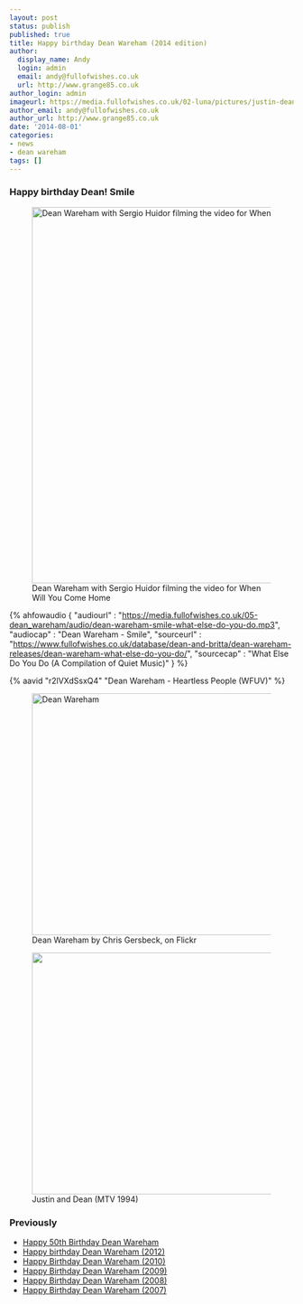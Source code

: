 ```yaml
---
layout: post
status: publish
published: true
title: Happy birthday Dean Wareham (2014 edition)
author:
  display_name: Andy
  login: admin
  email: andy@fullofwishes.co.uk
  url: http://www.grange85.co.uk
author_login: admin
imageurl: https://media.fullofwishes.co.uk/02-luna/pictures/justin-dean-mtv-rabbit.jpg
author_email: andy@fullofwishes.co.uk
author_url: http://www.grange85.co.uk
date: '2014-08-01'
categories:
- news
- dean wareham
tags: []
---
```

### Happy birthday Dean! Smile

<figure class="caption aligncenter"><img alt="Dean Wareham with Sergio Huidor filming the video for When Will You Come Home" src="https://media.fullofwishes.co.uk/01-galaxie_500/pictures/sergio-huidor-dean-wareham.jpg" width="960" height="666" class /><figcaption class="caption-text"> Dean Wareham with Sergio Huidor filming the video for When Will You Come Home</figcaption></figure>

{% ahfowaudio {
	"audiourl" : "https://media.fullofwishes.co.uk/05-dean_wareham/audio/dean-wareham-smile-what-else-do-you-do.mp3",
	"audiocap" : "Dean Wareham - Smile", 
	"sourceurl" : "https://www.fullofwishes.co.uk/database/dean-and-britta/dean-wareham-releases/dean-wareham-what-else-do-you-do/",
	"sourcecap" : "What Else Do You Do (A Compilation of Quiet Music)"
	}
 %}





{% aavid "r2lVXdSsxQ4" "Dean Wareham - Heartless People (WFUV)" %}


<figure class="caption aligncenter"><a href="https://www.flickr.com/photos/csgersbeck/4906414595" title="Dean Wareham by Chris Gersbeck, on Flickr"><img src="https://farm5.staticflickr.com/4096/4906414595_1e4b5a01b7_z.jpg" width="640" height="428" alt="Dean Wareham"></a><figcaption class="caption-text">Dean Wareham by Chris Gersbeck, on Flickr</figcaption></figure>

<figure class="caption aligncenter"><img src="https://media.fullofwishes.co.uk/02-luna/pictures/justin-dean-mtv-rabbit.jpg" width="541" height="428" class /><figcaption class="caption-text"> Justin and Dean (MTV 1994)</figcaption></figure>

### Previously

- [Happy 50th Birthday Dean Wareham](/2013/08/happy-50th-birthday-dean-wareham/)
- [Happy birthday Dean Wareham (2012)](/2012/08/01/happy-birthday-dean-wareham-3/)
- [Happy Birthday Dean Wareham (2010)](/2010/08/01/happy-birthday-dean-wareham-2/)
- [Happy Birthday Dean Wareham (2009)](/2009/08/01/happy-birthday-dean-wareham/)
- [Happy Birthday Dean Wareham (2008)](/2008/08/01/happy-birthday-dean-2/)
- [Happy Birthday Dean Wareham (2007)](/2007/08/01/happy-birthday-dean/)
